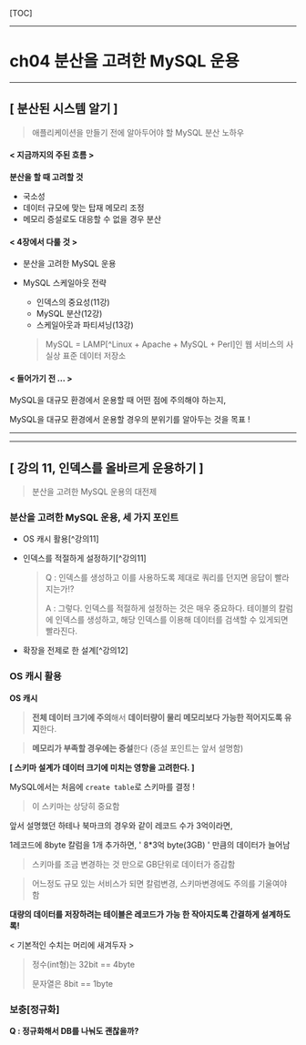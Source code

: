 [TOC]

------

# ch04 분산을 고려한 MySQL 운용 



------

## [ 분산된 시스템 알기 ]

> 애플리케이션을 만들기 전에 알아두어야 할 MySQL 분산 노하우



#### < 지금까지의 주된 흐름 >

**분산을 할 때 고려할 것** 

- 국소성
- 데이터 규모에 맞는 탑재 메모리 조정
- 메모리 증설로도 대응할 수 없을 경우 분산



#### < 4장에서 다룰 것 >

- 분산을 고려한 MySQL 운용

- MySQL 스케일아웃 전략

  - 인덱스의 중요성(11강)
  - MySQL 분산(12강)
  - 스케일아웃과 파티셔닝(13강)

  > MySQL = LAMP[^Linux + Apache + MySQL + Perl]인 웹 서비스의 사실상 표준 데이터 저장소



#### < 들어가기 전 ... >

MySQL을 대규모 환경에서 운용할 때 어떤 점에 주의해야 하는지,

MySQL을 대규모 환경에서 운용할 경우의 분위기를 알아두는 것을 목표 !

------







------

## [ 강의 11, 인덱스를 올바르게 운용하기 ]

> 분산을 고려한 MySQL 운용의 대전제



### 분산을 고려한 MySQL 운용, 세 가지 포인트

- OS 캐시 활용[^강의11]

- 인덱스를 적절하게 설정하기[^강의11]

  > Q : 인덱스를 생성하고 이를 사용하도록 제대로 쿼리를 던지면 응답이 빨라지는가!?
  >
  > A : 그렇다. 인덱스를 적절하게 설정하는 것은 매우 중요하다. 테이블의 칼럼에 인덱스를 생성하고, 해당 인덱스를 이용해 데이터를 검색할 수 있게되면 빨라진다.

- 확장을 전제로 한 설계[^강의12]



### OS 캐시 활용

**OS 캐시**

> **전체 데이터 크기에 주의**해서 **데이터량이 물리 메모리보다 가능한 적어지도록 유지**한다.

> **메모리가 부족할 경우에는 증설**한다 (증설 포인트는 앞서 설명함)



**[ 스키마 설계가 데이터 크기에 미치는 영향을 고려한다. ]**

MySQL에서는 처음에 `create table`로 스키마를 결정 ! 

> 이 스키마는 상당히 중요함

앞서 설명했던 하테나 북마크의 경우와 같이 레코드 수가 3억이라면, 

1레코드에 8byte 칼럼을 1개 추가하면, ' 8*3억 byte(3GB) ' 만큼의 데이터가 늘어남

> 스키마를 조금 변경하는 것 만으로 GB단위로 데이터가 증감함

> 어느정도 규모 있는 서비스가 되면 칼럼변경, 스키마변경에도 주의를 기울여야 함



**대량의 데이터를 저장하려는 테이블은 레코드가 가능 한 작아지도록 간결하게 설계하도록!**

< 기본적인 수치는 머리에 새겨두자 >

> 정수(int형)는 32bit == 4byte
>
> 문자열은	       8bit == 1byte



### 보충[정규화]

**Q : 정규화해서 DB를 나눠도 괜찮을까?**